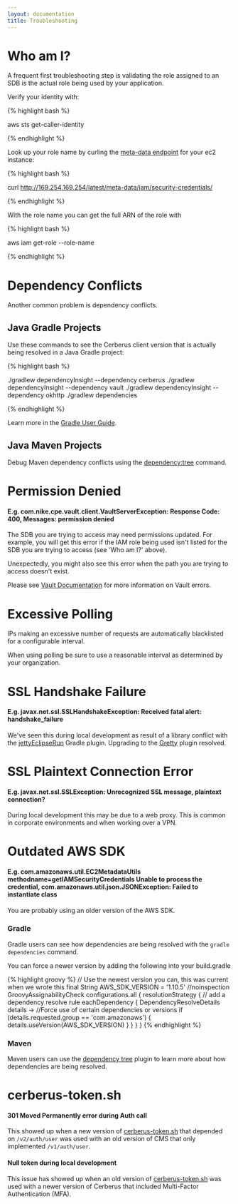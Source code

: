 ```yaml
---
layout: documentation
title: Troubleshooting
---
```


# Who am I?

A frequent first troubleshooting step is validating the role assigned to an SDB is the actual role being used by your application.

Verify your identity with:

{% highlight bash %}

aws sts get-caller-identity

{% endhighlight %}

Look up your role name by curling the [meta-data endpoint](http://docs.aws.amazon.com/AWSEC2/latest/UserGuide/ec2-instance-metadata.html#instancedata-data-retrieval) for your ec2 instance:

{% highlight bash %}

curl http://169.254.169.254/latest/meta-data/iam/security-credentials/

{% endhighlight %}

With the role name you can get the full ARN of the role with

{% highlight bash %}

aws iam get-role --role-name <role-name>

{% endhighlight %}


# Dependency Conflicts

Another common problem is dependency conflicts.

## Java Gradle Projects

Use these commands to see the Cerberus client version that is actually being resolved in a Java Gradle project:

{% highlight bash %}

./gradlew dependencyInsight --dependency cerberus
./gradlew dependencyInsight --dependency vault
./gradlew dependencyInsight --dependency okhttp
./gradlew dependencies

{% endhighlight %}

Learn more in the [Gradle User Guide](https://docs.gradle.org/current/userguide/dependency_management.html).

## Java Maven Projects

Debug Maven dependency conflicts using the [dependency:tree](https://maven.apache.org/plugins/maven-dependency-plugin/examples/resolving-conflicts-using-the-dependency-tree.html) command.

# Permission Denied

#### E.g. com.nike.cpe.vault.client.VaultServerException: Response Code: 400, Messages: permission denied

The SDB you are trying to access may need permissions updated.  For example, you will get this error if the IAM
role being used isn't listed for the SDB you are trying to access (see 'Who am I?' above).

Unexpectedly, you might also see this error when the path you are trying to access doesn't exist.

Please see <a target="_blank" onclick="trackOutboundLink('https://www.vaultproject.io/docs/http/')" href="https://www.vaultproject.io/docs/http/">Vault Documentation</a> for more information on Vault errors.


# Excessive Polling

IPs making an excessive number of requests are automatically blacklisted for a configurable interval.

When using polling be sure to use a reasonable interval as determined by your organization.


# SSL Handshake Failure

#### E.g. javax.net.ssl.SSLHandshakeException: Received fatal alert: handshake_failure

We've seen this during local development as result of a library conflict with the
<a target="_blank" onclick="trackOutboundLink('https://github.com/Khoulaiz/gradle-jetty-eclipse-plugin')" href="https://github.com/Khoulaiz/gradle-jetty-eclipse-plugin">jettyEclipseRun</a> Gradle plugin.  Upgrading to the
<a target="_blank" onclick="trackOutboundLink('https://github.com/akhikhl/gretty')" href="https://github.com/akhikhl/gretty">Gretty</a> plugin resolved.


# SSL Plaintext Connection Error

#### E.g. javax.net.ssl.SSLException: Unrecognized SSL message, plaintext connection?

During local development this may be due to a web proxy.  This is common in corporate environments and when working over a VPN.


# Outdated AWS SDK

#### E.g. com.amazonaws.util.EC2MetadataUtils methodname=getIAMSecurityCredentials Unable to process the credential, com.amazonaws.util.json.JSONException: Failed to instantiate class

You are probably using an older version of the AWS SDK.

### Gradle

Gradle users can see how dependencies are being resolved with the `gradle dependencies` command.

You can force a newer version by adding the following into your build.gradle

{% highlight groovy %}
// Use the newest version you can, this was current when we wrote this
final String AWS_SDK_VERSION = '1.10.5'
//noinspection GroovyAssignabilityCheck
configurations.all {
    resolutionStrategy {
        // add a dependency resolve rule
        eachDependency { DependencyResolveDetails details ->
            //Force use of certain dependencies or versions
            if (details.requested.group == 'com.amazonaws') {
                details.useVersion(AWS_SDK_VERSION)
            }
        }
    }
}
{% endhighlight %}

### Maven

Maven users can use the <a target="_blank" onclick="trackOutboundLink('http://maven.apache.org/plugins/maven-dependency-plugin/tree-mojo.html')" href="http://maven.apache.org/plugins/maven-dependency-plugin/tree-mojo.html">dependency tree</a>
plugin to learn more about how dependencies are being resolved.


# cerberus-token.sh

#### 301 Moved Permanently error during Auth call

This showed up when a new version of <a target="_blank" onclick="trackOutboundLink('https://raw.githubusercontent.com/Nike-Inc/cerberus/master/docs/user-guide/cerberus-token.sh')" href="https://raw.githubusercontent.com/Nike-Inc/cerberus/master/docs/user-guide/cerberus-token.sh">cerberus-token.sh</a> that depended on `/v2/auth/user` was used with
an old version of CMS that only implemented `/v1/auth/user`.

#### Null token during local development

This issue has showed up when an old version of <a target="_blank" onclick="trackOutboundLink('https://raw.githubusercontent.com/Nike-Inc/cerberus/master/docs/user-guide/cerberus-token.sh')" href="https://raw.githubusercontent.com/Nike-Inc/cerberus/master/docs/user-guide/cerberus-token.sh">cerberus-token.sh</a> was
used with a newer version of Cerberus that included Multi-Factor Authentication (MFA).
